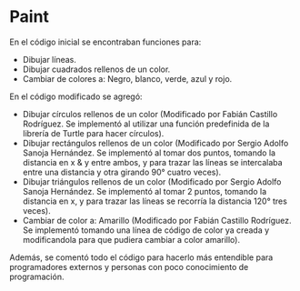 # Paint

En el código inicial se encontraban funciones para:
- Dibujar líneas.
- Dibujar cuadrados rellenos de un color.
- Cambiar de colores a: Negro, blanco, verde, azul y rojo.

En el código modificado se agregó:
- Dibujar círculos rellenos de un color (Modificado por Fabián Castillo Rodríguez. Se implementó al utilizar una función predefinida de la librería de Turtle para hacer círculos).
- Dibujar rectángulos rellenos de un color (Modificado por Sergio Adolfo Sanoja Hernández. Se implementó al tomar dos puntos, tomando la distancia en x & y entre ambos, y para trazar las líneas se intercalaba entre una distancia y otra girando 90° cuatro veces).
- Dibujar triángulos rellenos de un color (Modificado por Sergio Adolfo Sanoja Hernández. Se implementó al tomar 2 puntos, tomando la distancia en x, y para trazar las líneas se recorría la distancia 120° tres veces).
- Cambiar de color a: Amarillo (Modificado por Fabián Castillo Rodríguez. Se implementó tomando una línea de código de color ya creada y modificandola para que pudiera cambiar a color amarillo).

Además, se comentó todo el código para hacerlo más entendible para programadores externos y personas con poco conocimiento de programación.
